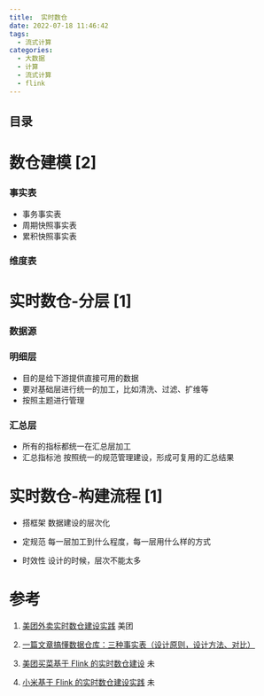 ```yaml
---
title:  实时数仓
date: 2022-07-18 11:46:42
tags:
  - 流式计算
categories:
  - 大数据  
  - 计算
  - 流式计算
  - flink
---
```


<p></p>
<!-- more -->

## 目录
<!-- toc -->

# 数仓建模 [2]

###  事实表

+ 事务事实表   
+ 周期快照事实表 
+ 累积快照事实表 

###  维度表

#  实时数仓-分层 [1]

### 数据源

### 明细层

+ 目的是给下游提供直接可用的数据
+ 要对基础层进行统一的加工，比如清洗、过滤、扩维等
+ 按照主题进行管理

### 汇总层

+ 所有的指标都统一在汇总层加工
+ 汇总指标池
  按照统一的规范管理建设，形成可复用的汇总结果

# 实时数仓-构建流程 [1]

+ 搭框架
  数据建设的层次化

+ 定规范
  每一层加工到什么程度，每一层用什么样的方式

+ 时效性
  设计的时候，层次不能太多  


# 参考
1. [美团外卖实时数仓建设实践](https://tech.meituan.com/2021/08/26/data-warehouse-in-meituan-waimai.html)  美团 
2. [一篇文章搞懂数据仓库：三种事实表（设计原则，设计方法、对比）](https://notomato.blog.csdn.net/article/details/110635856)


101. [美团买菜基于 Flink 的实时数仓建设](https://xie.infoq.cn/article/3c80a350e06d88e85d34f4008)  未
102. [小米基于 Flink 的实时数仓建设实践](https://xie.infoq.cn/article/acf64bbe900ec426b8699f094) 未







